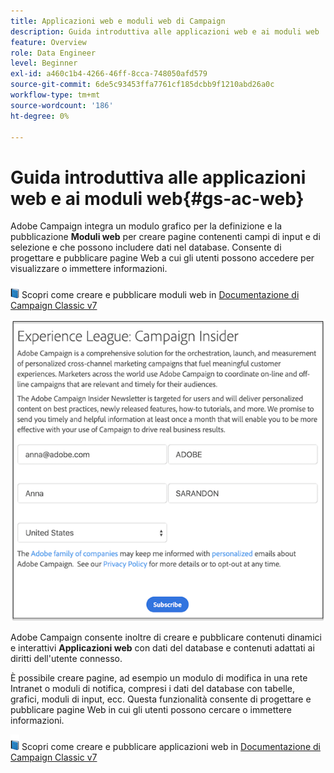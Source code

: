 ```yaml
---
title: Applicazioni web e moduli web di Campaign
description: Guida introduttiva alle applicazioni web e ai moduli web
feature: Overview
role: Data Engineer
level: Beginner
exl-id: a460c1b4-4266-46ff-8cca-748050afd579
source-git-commit: 6de5c93453ffa7761cf185dcbb9f1210abd26a0c
workflow-type: tm+mt
source-wordcount: '186'
ht-degree: 0%

---
```


# Guida introduttiva alle applicazioni web e ai moduli web{#gs-ac-web}

Adobe Campaign integra un modulo grafico per la definizione e la pubblicazione **Moduli web** per creare pagine contenenti campi di input e di selezione e che possono includere dati nel database. Consente di progettare e pubblicare pagine Web a cui gli utenti possono accedere per visualizzare o immettere informazioni.

![](../assets/do-not-localize/book.png) Scopri come creare e pubblicare moduli web in [Documentazione di Campaign Classic v7](https://experienceleague.adobe.com/docs/campaign-classic/using/designing-content/web-forms/about-web-forms.html?lang=en#designing-content)

![](assets/sample.png)

Adobe Campaign consente inoltre di creare e pubblicare contenuti dinamici e interattivi **Applicazioni web** con dati del database e contenuti adattati ai diritti dell&#39;utente connesso.

È possibile creare pagine, ad esempio un modulo di modifica in una rete Intranet o moduli di notifica, compresi i dati del database con tabelle, grafici, moduli di input, ecc. Questa funzionalità consente di progettare e pubblicare pagine Web in cui gli utenti possono cercare o immettere informazioni.

![](../assets/do-not-localize/book.png) Scopri come creare e pubblicare applicazioni web in [Documentazione di Campaign Classic v7](https://experienceleague.adobe.com/docs/campaign-classic/using/designing-content/web-applications/about-web-applications.html?lang=en#designing-content)
